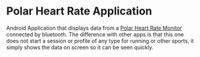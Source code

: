 Polar Heart Rate Application
=========================

Android Application that displays data from a [Polar Heart Rate Monitor](http://www.polar.com/ca-en) connected by bluetooth.
The difference with other apps is that this one does not start a session or profile of any type for running or other sports,
it simply shows the data on screen so it can be seen quickly.

